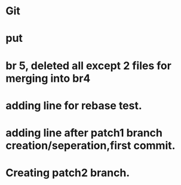 # Git
# put
# br 5, deleted all except 2 files for merging into br4
# adding line for rebase test.
# adding line after patch1 branch creation/seperation,first commit.
# Creating patch2 branch.
